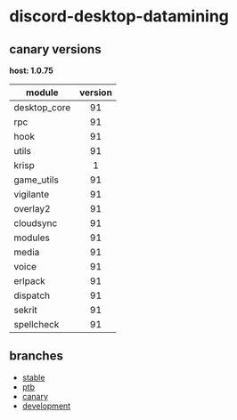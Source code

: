 # discord-desktop-datamining

## canary versions

**host: 1.0.75**

| module | version |
| ------ | :-----: |
| desktop_core | 91 |
| rpc | 91 |
| hook | 91 |
| utils | 91 |
| krisp | 1 |
| game_utils | 91 |
| vigilante | 91 |
| overlay2 | 91 |
| cloudsync | 91 |
| modules | 91 |
| media | 91 |
| voice | 91 |
| erlpack | 91 |
| dispatch | 91 |
| sekrit | 91 |
| spellcheck | 91 |

## branches

- [stable](https://github.com/OpenAsar/discord-desktop-datamining/tree/stable)
- [ptb](https://github.com/OpenAsar/discord-desktop-datamining/tree/ptb)
- [canary](https://github.com/OpenAsar/discord-desktop-datamining/tree/canary)
- [development](https://github.com/OpenAsar/discord-desktop-datamining/tree/development)